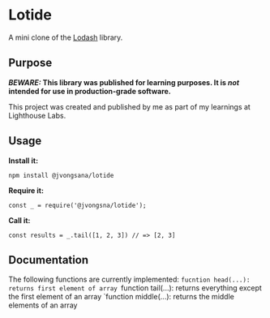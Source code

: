 # Lotide

A mini clone of the [Lodash](https://lodash.com) library.

## Purpose

**_BEWARE:_ This library was published for learning purposes. It is _not_ intended for use in production-grade software.**

This project was created and published by me as part of my learnings at Lighthouse Labs. 

## Usage

**Install it:**

`npm install @jvongsana/lotide`

**Require it:**

`const _ = require('@jvongsna/lotide');`

**Call it:**

`const results = _.tail([1, 2, 3]) // => [2, 3]`

## Documentation

The following functions are currently implemented:
`fucntion head(...): returns first element of array
`function tail(...): returns everything except the first element of an array
`function middle(...): returns the middle elements of an array 
